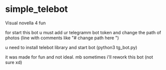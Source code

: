 # simple_telebot
Visual novella 4 fun


for start this bot u must add ur telegramm bot token and change the path of photos (line with comments like "# change path here ")

u need to install telebot library and start bot (python3 tg_bot.py)

it was made for fun and not ideal. mb sometimes i'll rework this bot (not sure xd)
